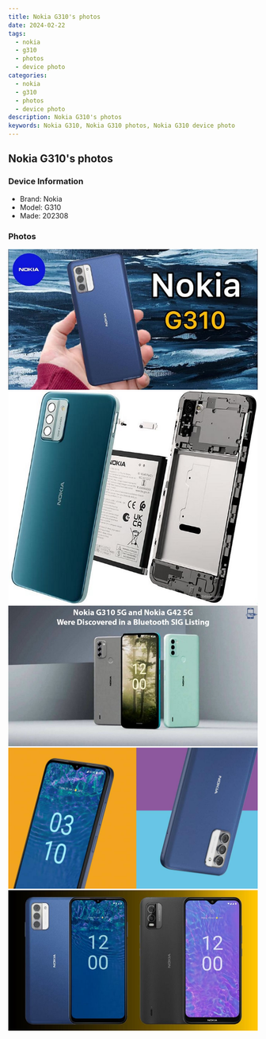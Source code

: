 ```yaml
---
title: Nokia G310's photos
date: 2024-02-22
tags: 
  - nokia
  - g310
  - photos
  - device photo
categories: 
  - nokia
  - g310
  - photos
  - device photo
description: Nokia G310's photos
keywords: Nokia G310, Nokia G310 photos, Nokia G310 device photo
---
```


## Nokia G310's photos

### Device Information

- Brand: Nokia
- Model: G310
- Made: 202308

### Photos

![/images/best-assets/devices/nokia/nokia-g310/1.jpg](/images/best-assets/devices/nokia/nokia-g310/1.jpg)
![/images/best-assets/devices/nokia/nokia-g310/2.jpg](/images/best-assets/devices/nokia/nokia-g310/2.jpg)
![/images/best-assets/devices/nokia/nokia-g310/3.jpg](/images/best-assets/devices/nokia/nokia-g310/3.jpg)
![/images/best-assets/devices/nokia/nokia-g310/4.jpg](/images/best-assets/devices/nokia/nokia-g310/4.jpg)
![/images/best-assets/devices/nokia/nokia-g310/5.jpg](/images/best-assets/devices/nokia/nokia-g310/5.jpg)
